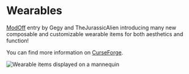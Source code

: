 # Wearables
[ModOff](http://modoff.info/) entry by Gegy and TheJurassicAlien introducing many new composable and customizable wearable items for both aesthetics and function!

You can find more information on [CurseForge](https://www.curseforge.com/minecraft/mc-mods/wearables).

![Wearable items displayed on a mannequin](https://i.imgur.com/T7nP7k4.png)
